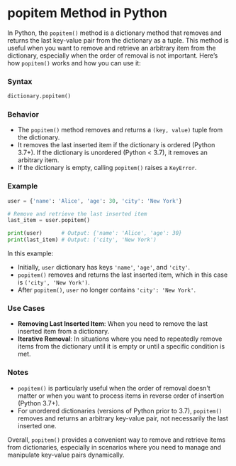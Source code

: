 # popitem Method in Python

In Python, the `popitem()` method is a dictionary method that removes and returns the last key-value pair from the dictionary as a tuple. This method is useful when you want to remove and retrieve an arbitrary item from the dictionary, especially when the order of removal is not important. Here’s how `popitem()` works and how you can use it:

### Syntax

```python
dictionary.popitem()
```

### Behavior

- The `popitem()` method removes and returns a `(key, value)` tuple from the dictionary.
- It removes the last inserted item if the dictionary is ordered (Python 3.7+). If the dictionary is unordered (Python < 3.7), it removes an arbitrary item.
- If the dictionary is empty, calling `popitem()` raises a `KeyError`.

### Example

```python
user = {'name': 'Alice', 'age': 30, 'city': 'New York'}

# Remove and retrieve the last inserted item
last_item = user.popitem()

print(user)      # Output: {'name': 'Alice', 'age': 30}
print(last_item) # Output: ('city', 'New York')
```

In this example:
- Initially, `user` dictionary has keys `'name'`, `'age'`, and `'city'`.
- `popitem()` removes and returns the last inserted item, which in this case is `('city', 'New York')`.
- After `popitem()`, `user` no longer contains `'city': 'New York'`.

### Use Cases

- **Removing Last Inserted Item**: When you need to remove the last inserted item from a dictionary.
- **Iterative Removal**: In situations where you need to repeatedly remove items from the dictionary until it is empty or until a specific condition is met.

### Notes

- `popitem()` is particularly useful when the order of removal doesn't matter or when you want to process items in reverse order of insertion (Python 3.7+).
- For unordered dictionaries (versions of Python prior to 3.7), `popitem()` removes and returns an arbitrary key-value pair, not necessarily the last inserted one.

Overall, `popitem()` provides a convenient way to remove and retrieve items from dictionaries, especially in scenarios where you need to manage and manipulate key-value pairs dynamically.